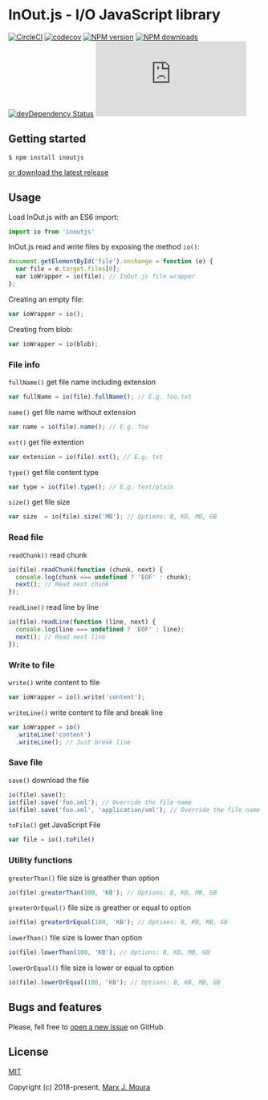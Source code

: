# InOut.js - I/O JavaScript library

[![CircleCI](https://circleci.com/gh/marxjmoura/inoutjs.svg?style=shield)](https://circleci.com/gh/marxjmoura/inoutjs)
[![codecov](https://codecov.io/gh/marxjmoura/inoutjs/branch/master/graph/badge.svg)](https://codecov.io/gh/marxjmoura/inoutjs)
[![NPM version](https://img.shields.io/npm/v/inoutjs.svg)](https://npmjs.org/package/inoutjs)
[![NPM downloads](https://img.shields.io/npm/dm/inoutjs.svg)](https://npmjs.org/package/inoutjs)
[![devDependency Status](https://img.shields.io/david/dev/marxjmoura/inoutjs.svg)](https://david-dm.org/marxjmoura/inoutjs?type=dev)
[![JS gzip size](https://img.badgesize.io/marxjmoura/inoutjs/master/dist/inout.js?compression=gzip&label=JS+gzip+size)](https://github.com/marxjmoura/inoutjs/blob/master/dist/inout.js)

## Getting started

```
$ npm install inoutjs
```

[or download the latest release](https://github.com/marxjmoura/inoutjs/releases/)

## Usage

Load InOut.js with an ES6 import:

```js
import io from 'inoutjs'
```

InOut.js read and write files by exposing the method `io()`:

```js
document.getElementById('file').onchange = function (e) {
  var file = e.target.files[0];
  var ioWrapper = io(file); // InOut.js file wrapper
};
```

Creating an empty file:

```js
var ioWrapper = io();
```

Creating from blob:

```js
var ioWrapper = io(blob);
```

### File info

`fullName()` get file name including extension

```js
var fullName = io(file).fullName(); // E.g. foo.txt
```

`name()` get file name without extension

```js
var name = io(file).name(); // E.g. foo
```

`ext()` get file extention

```js
var extension = io(file).ext(); // E.g. txt
```

`type()` get file content type

```js
var type = io(file).type(); // E.g. text/plain
```

`size()` get file size

```js
var size  = io(file).size('MB'); // Options: B, KB, MB, GB
```

### Read file

`readChunk()` read chunk

```js
io(file).readChunk(function (chunk, next) {
  console.log(chunk === undefined ? 'EOF' : chunk);
  next(); // Read next chunk
});
```

`readLine()` read line by line

```js
io(file).readLine(function (line, next) {
  console.log(line === undefined ? 'EOF' : line);
  next(); // Read next line
});
```

### Write to file

`write()` write content to file

```js
var ioWrapper = io().write('content');
```

`writeLine()` write content to file and break line

```js
var ioWrapper = io()
  .writeLine('content')
  .writeLine(); // Just break line
```

### Save file

`save()` download the file

```js
io(file).save();
io(file).save('foo.xml'); // Override the file name
io(file).save('foo.xml', 'application/xml'); // Override the file name and type
```

`toFile()` get JavaScript File

```js
var file = io().toFile()
```

### Utility functions

`greaterThan()` file size is greather than option

```js
io(file).greaterThan(100, 'KB'); // Options: B, KB, MB, GB
```

`greaterOrEqual()` file size is greather or equal to option

```js
io(file).greaterOrEqual(100, 'KB'); // Options: B, KB, MB, GB
```

`lowerThan()` file size is lower than option

```js
io(file).lowerThan(100, 'KB'); // Options: B, KB, MB, GB
```

`lowerOrEqual()` file size is lower or equal to option

```js
io(file).lowerOrEqual(100, 'KB'); // Options: B, KB, MB, GB
```

## Bugs and features

Please, fell free to [open a new issue](https://github.com/marxjmoura/inoutjs/issues/new) on GitHub.

## License

[MIT](https://github.com/marxjmoura/inoutjs/blob/master/LICENSE)

Copyright (c) 2018-present, [Marx J. Moura](https://github.com/marxjmoura)
